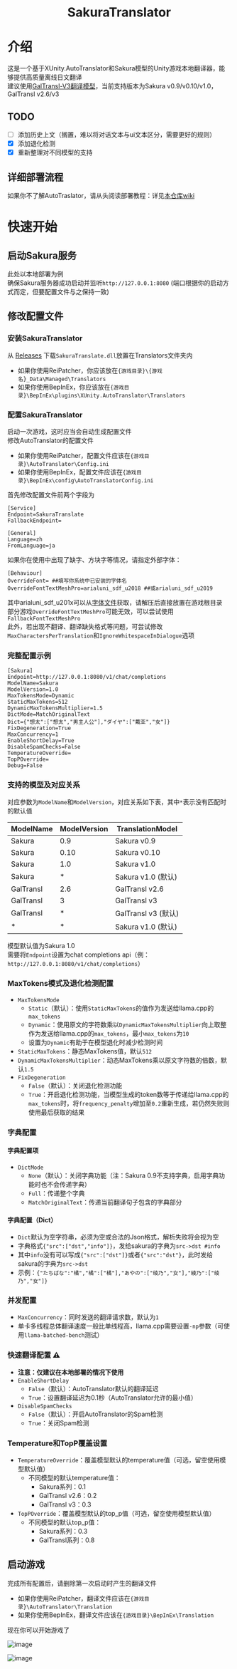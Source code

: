 <div align="center">
<h1>
  SakuraTranslator
</h1>
</div>

# 介绍
这是一个基于XUnity.AutoTranslator和Sakura模型的Unity游戏本地翻译器，能够提供高质量离线日文翻译  
建议使用[GalTransl-V3翻译模型](https://huggingface.co/SakuraLLM/Sakura-GalTransl-7B-v3)，当前支持版本为Sakura v0.9/v0.10/v1.0，GalTransl v2.6/v3

## TODO
- [ ] 添加历史上文（搁置，难以将对话文本与ui文本区分，需要更好的规则）
- [x] 添加退化检测
- [x] 重新整理对不同模型的支持

## 详细部署流程
如果你不了解AutoTraslator，请从头阅读部署教程：详见[本仓库wiki](https://github.com/fkiliver/SakuraTranslator/wiki)  


# 快速开始

## 启动Sakura服务
此处以本地部署为例  
确保Sakura服务器成功启动并监听`http://127.0.0.1:8080` (端口根据你的启动方式而定，但要配置文件与之保持一致)

## 修改配置文件
### 安装SakuraTranslator
从 [Releases](https://github.com/fkiliver/SakuraTranslator/releases) 下载`SakuraTranslate.dll`放置在Translators文件夹内
 - 如果你使用ReiPatcher，你应该放在`{游戏目录}\{游戏名}_Data\Managed\Translators`
 - 如果你使用BepInEx，你应该放在`{游戏目录}\BepInEx\plugins\XUnity.AutoTranslator\Translators`

### 配置SakuraTranslator
启动一次游戏，这时应当会自动生成配置文件  
修改AutoTranslator的配置文件  
 - 如果你使用ReiPatcher，配置文件应该在`{游戏目录}\AutoTranslator\Config.ini`
 - 如果你使用BepInEx，配置文件应该在`{游戏目录}\BepInEx\config\AutoTranslatorConfig.ini`

首先修改配置文件前两个字段为
```
[Service]
Endpoint=SakuraTranslate
FallbackEndpoint=

[General]
Language=zh
FromLanguage=ja
```
如果你在使用中出现了缺字、方块字等情况，请指定外部字体：
```
[Behaviour]
OverrideFont= ##填写你系统中已安装的字体名
OverrideFontTextMeshPro=arialuni_sdf_u2018 ##或arialuni_sdf_u2019
```
其中arialuni_sdf_u201x可以从[字体文件](https://github.com/bbepis/XUnity.AutoTranslator/releases/download/v5.4.5/TMP_Font_AssetBundles.zip)获取，请解压后直接放置在游戏根目录  
部分游戏`OverrideFontTextMeshPro`可能无效，可以尝试使用`FallbackFontTextMeshPro`  
此外，若出现不翻译、翻译缺失格式等问题，可尝试修改`MaxCharactersPerTranslation`和`IgnoreWhitespaceInDialogue`选项

### 完整配置示例
```
[Sakura]
Endpoint=http://127.0.0.1:8080/v1/chat/completions
ModelName=Sakura
ModelVersion=1.0
MaxTokensMode=Dynamic
StaticMaxTokens=512
DynamicMaxTokensMultiplier=1.5
DictMode=MatchOriginalText
Dict={"想太":["想太","男主人公"],"ダイヤ":["戴亚","女"]}
FixDegeneration=True
MaxConcurrency=1
EnableShortDelay=True
DisableSpamChecks=False
TemperatureOverride=
TopPOverride=
Debug=False
```

### 支持的模型及对应关系
对应参数为`ModelName`和`ModelVersion`，对应关系如下表，其中`*`表示没有匹配时的默认值

| ModelName    | ModelVersion | TranslationModel        |
|--------------|--------------|-------------------------|
| Sakura       | 0.9          | Sakura v0.9             |
| Sakura       | 0.10         | Sakura v0.10            |
| Sakura       | 1.0          | Sakura v1.0             |
| Sakura       | *            | Sakura v1.0 (默认)      |
| GalTransl    | 2.6          | GalTransl v2.6          |
| GalTransl    | 3            | GalTransl v3            |
| GalTransl    | *            | GalTransl v3 (默认)     |
| *            | *            | Sakura v1.0 (默认)      |

模型默认值为Sakura 1.0  
需要将`Endpoint`设置为chat completions api（例：`http://127.0.0.1:8080/v1/chat/completions`）  

### MaxTokens模式及退化检测配置
- `MaxTokensMode`
  - `Static`（默认）：使用`StaticMaxTokens`的值作为发送给llama.cpp的`max_tokens`
  - `Dynamic`：使用原文的字符数乘以`DynamicMaxTokensMultiplier`向上取整作为发送给llama.cpp的`max_tokens`，最小`max_tokens`为`10`
  - 设置为`Dynamic`有助于在模型退化时减少检测时间
- `StaticMaxTokens`：静态MaxTokens值，默认`512`
- `DynamicMaxTokensMultiplier`：动态MaxTokens乘以原文字符数的倍数，默认`1.5`
- `FixDegeneration`
  - `False`（默认）：关闭退化检测功能
  - `True`：开启退化检测功能，当模型生成的token数等于传递给llama.cpp的`max_tokens`时，将`frequency_penalty`增加至`0.2`重新生成，若仍然失败则使用最后获取的结果

### 字典配置
#### 字典配置项
- `DictMode`
  - `None`（默认）：关闭字典功能（注：Sakura 0.9不支持字典，启用字典功能时也不会传递字典）
  - `Full`：传递整个字典
  - `MatchOriginalText`：传递当前翻译句子包含的字典部分
#### 字典配置（Dict）
- `Dict`默认为空字符串，必须为空或合法的Json格式，解析失败将会视为空
- 字典格式`{"src":["dst","info"]}`，发给sakura的字典为`src->dst #info`
- 其中`info`没有可以写成`{"src":["dst"]}`或者`{"src":"dst"}`，此时发给sakura的字典为`src->dst`
- 示例：`{"たちばな":"橘","橘":["橘"],"あやの":["绫乃","女"],"綾乃":["绫乃","女"]}`

### 并发配置
- `MaxConcurrency`：同时发送的翻译请求数，默认为`1`
- 单卡多线程总体翻译速度一般比单线程高，llama.cpp需要设置`-np`参数（可使用`llama-batched-bench`测试）

### 快速翻译配置 :warning:
- **注意：仅建议在本地部署的情况下使用**
- `EnableShortDelay`
  - `False`（默认）：AutoTranslator默认的翻译延迟
  - `True`：设置翻译延迟为0.1秒（AutoTranslator允许的最小值）
- `DisableSpamChecks`
  - `False`（默认）：开启AutoTranslator的Spam检测
  - `True`：关闭Spam检测

### Temperature和TopP覆盖设置
- `TemperatureOverride`：覆盖模型默认的temperature值（可选，留空使用模型默认值）
  - 不同模型的默认temperature值：
	- Sakura系列：0.1
	- GalTransl v2.6：0.2
	- GalTransl v3：0.3
- `TopPOverride`：覆盖模型默认的top_p值（可选，留空使用模型默认值）
  - 不同模型的默认top_p值：
	- Sakura系列：0.3
	- GalTransl系列：0.8

## 启动游戏
完成所有配置后，请删除第一次启动时产生的翻译文件
 - 如果你使用ReiPatcher，翻译文件应该在`{游戏目录}\AutoTranslator\Translation`
 - 如果你使用BepInEx，翻译文件应该在`{游戏目录}\BepInEx\Translation`

现在你可以开始游戏了

![image](https://github.com/fkiliver/SakuraTranslator/assets/48873439/ffba161d-8d0c-4a0e-bd15-71ab95db30ef)

![image](https://github.com/fkiliver/SakuraTranslator/assets/48873439/ffba161d-8d0c-4a0e-bd15-71ab95db30ef)
